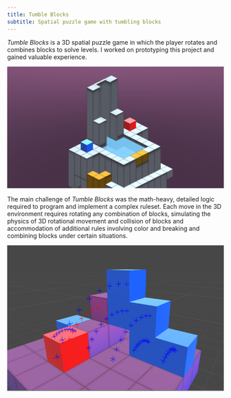 ```yaml
---
title: Tumble Blocks
subtitle: Spatial puzzle game with tumbling blocks
---
```


*Tumble Blocks* is a 3D spatial puzzle game in which the player rotates and combines blocks to solve levels. I worked on prototyping this project and gained valuable experience.

![](/assets/image/tumbleblock2.png)

The main challenge of *Tumble Blocks* was the math-heavy, detailed logic required to program and implement a complex ruleset.
Each move in the 3D environment requires rotating any combination of blocks, simulating the physics of 3D rotational movement and collision of blocks and accommodation of additional rules involving color and breaking and combining blocks under certain situations.

![](/assets/image/tumbleblock3.png)
